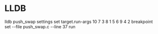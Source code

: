# LLDB

lldb push_swap
settings set target.run-args 10 7 3 8 1 5 6 9 4 2
breakpoint set --file push_swap.c --line 37
run

